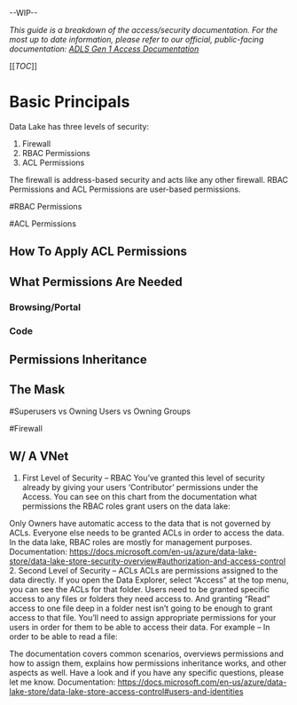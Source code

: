 --WIP--

_This guide is a breakdown of the access/security documentation.
For the most up to date information, please refer to our official, public-facing documentation: [ADLS Gen 1 Access Documentation](https://docs.microsoft.com/en-us/azure/data-lake-store/data-lake-store-access-control)_

[[_TOC_]]

# Basic Principals

Data Lake has three levels of security:
1. Firewall
2. RBAC Permissions
3. ACL Permissions

The firewall is address-based security and acts like any other firewall. RBAC Permissions and ACL Permissions are user-based permissions.

#RBAC Permissions

#ACL Permissions
## How To Apply ACL Permissions
## What Permissions Are Needed
### Browsing/Portal
### Code
## Permissions Inheritance
## The Mask

#Superusers vs Owning Users vs Owning Groups

#Firewall
## W/ A VNet





1. First Level of Security – RBAC
You’ve granted this level of security already by giving your users ‘Contributor’ permissions under the Access.
You can see on this chart from the documentation what permissions the RBAC roles grant users on the data lake:

Only Owners have automatic access to the data that is not governed by ACLs. Everyone else needs to be granted ACLs in order to access the data.
In the data lake, RBAC roles are mostly for management purposes.
Documentation: https://docs.microsoft.com/en-us/azure/data-lake-store/data-lake-store-security-overview#authorization-and-access-control
2. Second Level of Security – ACLs
ACLs are permissions assigned to the data directly. If you open the Data Explorer, select “Access” at the top menu, you can see the ACLs for that folder.
Users need to be granted specific access to any files or folders they need access to. And granting “Read” access to one file deep in a folder nest isn’t going to be enough to grant access to that file. You’ll need to assign appropriate permissions for your users in order for them to be able to access their data.
For example – In order to be able to read a file:

The documentation covers common scenarios, overviews permissions and how to assign them, explains how permissions inheritance works, and other aspects as well.
Have a look and if you have any specific questions, please let me know.
Documentation: https://docs.microsoft.com/en-us/azure/data-lake-store/data-lake-store-access-control#users-and-identities


